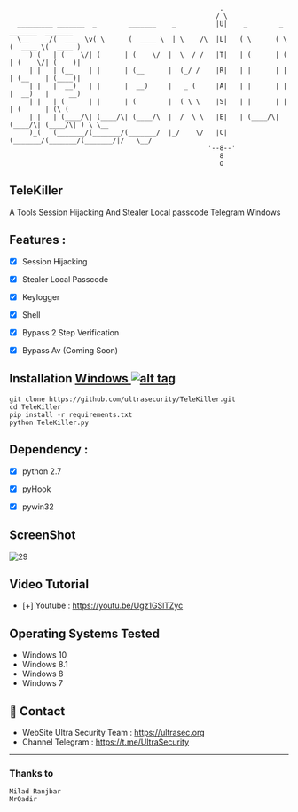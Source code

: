 ```
                                                     .
                                                    / \
  _________ _______  _        _______    _          |U|    _        _        _______  _______
  \__   __/(  ____ \v( \      (  ____ \  | \    /\  |L|   ( \      ( \      (  ____ \(  ____ )
     ) (   | (    \/| (      | (    \/  |  \  / /   |T|   | (      | (      | (    \/| (    )|
     | |   | (__    | |      | (__      |  (_/ /    |R|   | |      | |      | (__    | (____)|
     | |   |  __)   | |      |  __)     |   _ (     |A|   | |      | |      |  __)   |     __)
     | |   | (      | |      | (        |  ( \ \    |S|   | |      | |      | (      | (\ (
     | |   | (____/\| (____/\| (____/\  |  /  \ \   |E|   | (____/\| (____/\| (____/\| ) \ \__
     )_(   (_______/(_______/(_______/  |_/    \/   |C|   (_______/(_______/(_______/|/   \__/
                                                  '--8--'
                                                     8
                                                     O
```

## TeleKiller
A Tools Session Hijacking And Stealer Local passcode Telegram Windows



## Features :

- [x] Session Hijacking 
- [x] Stealer Local Passcode
- [x] Keylogger
- [x] Shell 
- [x] Bypass 2 Step Verification
- [x] Bypass Av (Coming Soon)



## Installation [Windows ](https://wikipedia.org/wiki/Microsoft_Windows)[![alt tag](http://icons.iconarchive.com/icons/tatice/cristal-intense/32/Windows-icon.png)](https://fr.wikipedia.org/wiki/Microsoft_Windows)

```
git clone https://github.com/ultrasecurity/TeleKiller.git
cd TeleKiller
pip install -r requirements.txt
python TeleKiller.py
```
## Dependency :

- [x] python 2.7
- [x] pyHook
- [x] pywin32


## ScreenShot
![29](https://user-images.githubusercontent.com/34939571/55636965-48a7ff80-57d9-11e9-8a65-f4023358830d.jpg)



## Video Tutorial
- [+] Youtube : https://youtu.be/Ugz1GSlTZyc


## Operating Systems Tested

- Windows 10
- Windows 8.1
- Windows 8
- Windows 7


<h2>📧 Contact</h2>

- WebSite Ultra Security Team : https://ultrasec.org
- Channel Telegram : https://t.me/UltraSecurity

<hr>


### Thanks to
    Milad Ranjbar
    MrQadir
